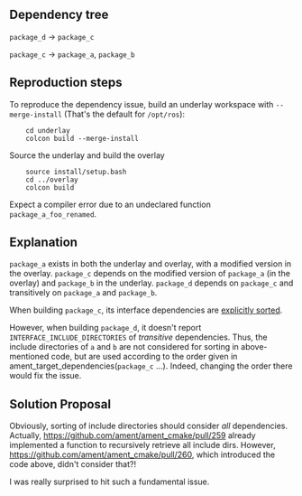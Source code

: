 ## Dependency tree

`package_d` -> `package_c`

`package_c` -> `package_a`, `package_b`

## Reproduction steps

To reproduce the dependency issue, build an underlay workspace with `--merge-install` (That's the default for `/opt/ros`):

        cd underlay
        colcon build --merge-install

Source the underlay and build the overlay

        source install/setup.bash
        cd ../overlay
        colcon build

Expect a compiler error due to an undeclared function `package_a_foo_renamed`.

## Explanation

`package_a` exists in both the underlay and overlay, with a modified version in the overlay.
`package_c` depends on the modified version of `package_a` (in the overlay) and `package_b` in the underlay.
`package_d` depends on `package_c` and transitively on `package_a` and `package_b`.

When building `package_c`, its interface dependencies are [explicitly sorted](https://github.com/ament/ament_cmake/blob/ca8c26ea3c89e69c0c636b7cd0c088674c689f5f/ament_cmake_target_dependencies/cmake/ament_target_dependencies.cmake#L130-L143).

However, when building `package_d`, it doesn't report `INTERFACE_INCLUDE_DIRECTORIES` of _transitive_ dependencies. Thus, the include directories of `a` and `b` are not considered for sorting in above-mentioned code, but are used according to the order given in ament_target_dependencies(`package_c` ...).
Indeed, changing the order there would fix the issue.

## Solution Proposal

Obviously, sorting of include directories should consider _all_ dependencies.
Actually, https://github.com/ament/ament_cmake/pull/259 already implemented a function to recursively retrieve all include dirs. However, https://github.com/ament/ament_cmake/pull/260, which introduced the code above,
didn't consider that?!

I was really surprised to hit such a fundamental issue.